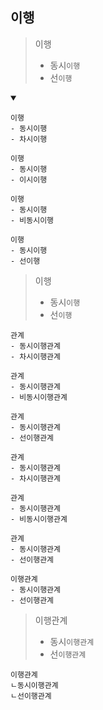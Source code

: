 ## 이행
> 이행
> - 동시`이행`
> - 선`이행`
<details open>
    <summary></summary>

```
이행
- 동시이행
- 차시이행
```
```
이행
- 동시이행
- 이시이행
```
```
이행
- 동시이행
- 비동시이행
```
```
이행
- 동시이행
- 선이행
```
> 이행
> - 동시`이행`
> - 선`이행`
```
관계
- 동시이행관계
- 차시이행관계
```
```
관계
- 동시이행관계
- 비동시이행관계
```
```
관계
- 동시이행관계
- 선이행관계
```
```
관계
- 동시이행관계
- 차시이행관계
```
```
관계
- 동시이행관계
- 비동시이행관계
```
```
관계
- 동시이행관계
- 선이행관계
```
```
이행관계
- 동시이행관계
- 선이행관계
```
> 이행관계
> - 동시`이행관계`
> - 선`이행관계`
```
이행관계
ㄴ동시이행관계
ㄴ선이행관계
```
</details>

